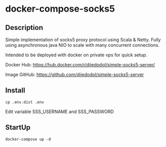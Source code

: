 # docker-compose-socks5

## Description

Simple implementation of socks5 proxy protocol using Scala & Netty.
Fully using asynchronous java NIO to scale with many concurrent connections.

Intended to be deployed with docker on private vps for quick setup.

Docker Hub: https://hub.docker.com/r/dijedodol/simple-socks5-server/

Image GitHub: https://github.com/dijedodol/simple-socks5-server

## Install

```
cp .env.dist .env
```

Edit variable SSS_USERNAME and SSS_PASSWORD

## StartUp

```
docker-compose up -d
```
